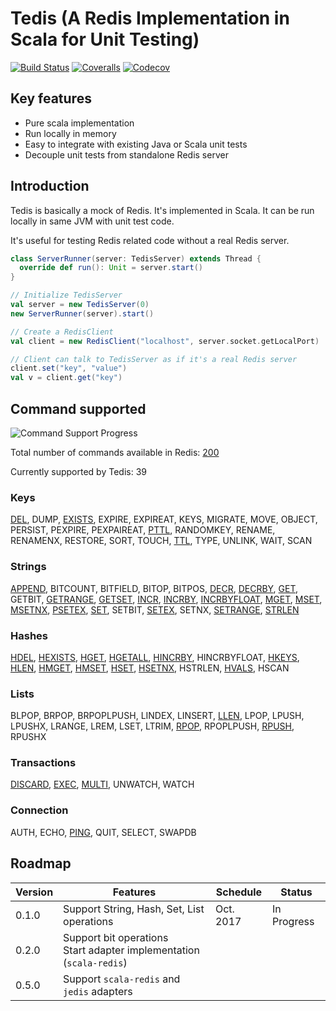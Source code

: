 # Tedis (A Redis Implementation in Scala for Unit Testing)

[![Build Status](https://img.shields.io/travis/dzhg/tedis/master.svg)](https://travis-ci.org/dzhg/tedis)
[![Coveralls](https://img.shields.io/coveralls/dzhg/tedis/master.svg)](https://coveralls.io/github/dzhg/tedis?branch=master)
[![Codecov](https://img.shields.io/codecov/c/github/dzhg/tedis.svg)](https://codecov.io/gh/dzhg/tedis)

## Key features

* Pure scala implementation
* Run locally in memory
* Easy to integrate with existing Java or Scala unit tests
* Decouple unit tests from standalone Redis server

## Introduction

Tedis is basically a mock of Redis. It's implemented in Scala. It can be run locally in same JVM with unit test code.

It's useful for testing Redis related code without a real Redis server.

```Scala
class ServerRunner(server: TedisServer) extends Thread {
  override def run(): Unit = server.start()
}

// Initialize TedisServer
val server = new TedisServer(0)
new ServerRunner(server).start()

// Create a RedisClient
val client = new RedisClient("localhost", server.socket.getLocalPort)

// Client can talk to TedisServer as if it's a real Redis server
client.set("key", "value")
val v = client.get("key")
```

## Command supported

![Command Support Progress](https://img.shields.io/badge/progress-39%2F200-orange.svg)

Total number of commands available in Redis: [200](https://redis.io/commands)

Currently supported by Tedis: 39

### Keys

[DEL](https://redis.io/commands/del), DUMP, [EXISTS](https://redis.io/commands/exists), EXPIRE, EXPIREAT, KEYS, MIGRATE, MOVE, OBJECT, PERSIST, PEXPIRE, PEXPAIREAT, [PTTL](https://redis.io/commands/pttl), RANDOMKEY, RENAME, RENAMENX, RESTORE, SORT, TOUCH, [TTL](https://redis.io/commands/ttl), TYPE, UNLINK, WAIT, SCAN

### Strings

[APPEND](https://redis.io/commands/append), BITCOUNT, BITFIELD, BITOP, BITPOS, [DECR](https://redis.io/commands/decr), [DECRBY](https://redis.io/commands/decrby), [GET](https://redis.io/commands/get), GETBIT, [GETRANGE](https://redis.io/commands/getrange), [GETSET](https://redis.io/commands/getset), [INCR](https://redis.io/commands/incr), [INCRBY](https://redis.io/commands/incrby), [INCRBYFLOAT](https://redis.io/commands/incrbyfloat), [MGET](https://redis.io/commands/mget), [MSET](https://redis.io/commands/mset), [MSETNX](https://redis.io/commands/msetnx), [PSETEX](https://redis.io/commands/psetex), [SET](https://redis.io/commands/set), SETBIT, [SETEX](https://redis.io/commands/setex), SETNX, [SETRANGE](https://redis.io/commands/setrange), [STRLEN](https://redis.io/commands/strlen)

### Hashes

[HDEL](https://redis.io/commands/hdel), [HEXISTS](https://redis.io/commands/hexists), [HGET](https://redis.io/commands/hget), [HGETALL](https://redis.io/commands/hgetall), [HINCRBY](https://redis.io/commands/hincrby), HINCRBYFLOAT, [HKEYS](https://redis.io/commands/hkeys), [HLEN](https://redis.io/commands/hlen), [HMGET](https://redis.io/commands/hmget), [HMSET](https://redis.io/commands/hmset), [HSET](https://redis.io/commands/hset), [HSETNX](https://redis.io/commands/hsetnx), HSTRLEN, [HVALS](https://redis.io/commands/hvals), HSCAN

### Lists

BLPOP, BRPOP, BRPOPLPUSH, LINDEX, LINSERT, [LLEN](https://redis.io/commands/llen), LPOP, LPUSH, LPUSHX, LRANGE, LREM, LSET, LTRIM, [RPOP](https://redis.io/commands/rpop), RPOPLPUSH, [RPUSH](https://redis.io/commands/rpush), RPUSHX

### Transactions

[DISCARD](https://redis.io/commands/discard), [EXEC](https://redis.io/commands/exec), [MULTI](https://redis.io/commands/multi), UNWATCH, WATCH

### Connection

AUTH, ECHO, [PING](https://redis.io/commands/ping), QUIT, SELECT, SWAPDB

## Roadmap

| Version | Features                                                                 | Schedule  | Status      |
|---------|--------------------------------------------------------------------------|-----------|-------------|
| 0.1.0   | Support String, Hash, Set, List operations                               | Oct. 2017 | In Progress |
| 0.2.0   | Support bit operations <br/>Start adapter implementation (`scala-redis`) |           |             |
| 0.5.0   | Support `scala-redis` and `jedis` adapters                               |           |             |

